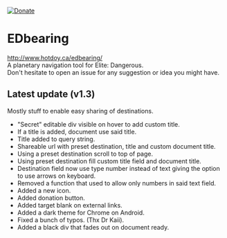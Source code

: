 [![Donate](https://img.shields.io/badge/Donate-PayPal-green.svg)](https://www.paypal.me/hotdoy)

# EDbearing
http://www.hotdoy.ca/edbearing/  
A planetary navigation tool for Elite: Dangerous.  
Don't hesitate to open an issue for any suggestion or idea you might have.

## Latest update (v1.3)
Mostly stuff to enable easy sharing of destinations.
* "Secret" editable div visible on hover to add custom title.
* If a title is added, document use said title.
* Title added to query string.
* Shareable url with preset destination, title and custom document title.
* Using a preset destination scroll to top of page.
* Using preset destination fill custom title field and document title.
* Destination field now use type number instead of text giving the option to use arrows on keyboard.
* Removed a function that used to allow only numbers in said text field.
* Added a new icon.
* Added donation button.
* Added target blank on external links.
* Added a dark theme for Chrome on Android.
* Fixed a bunch of typos. (Thx Dr Kaii).
* Added a black div that fades out on document ready.
